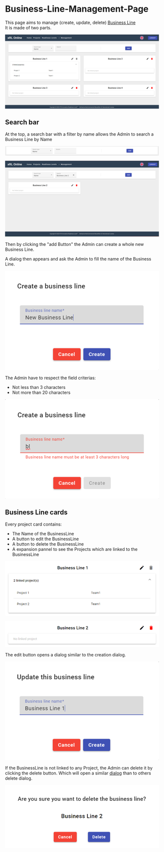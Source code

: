 # Business-Line-Management-Page

This page aims to manage (create, update, delete) [Business Line](/user-doc/business-line)
<br> It is made of two parts.

![Page](../assets/screenshots/business-line-management-page/page.png)

## Search bar

At the top, a search bar with a filter by name allows the Admin to search a Business Line by Name

![Search bar](../assets/screenshots/business-line-management-page/search_bar.png)

![Search bar overall view](../assets/screenshots/business-line-management-page/search_bar_overall_view.png)

Then by clicking the "add Button" the Admin can create a whole new Business Line.

A dialog then appears and ask the Admin to fill the name of the Business Line.

![Dialog create](../assets/screenshots/business-line-management-page/create_dialog.png)

The Admin have to respect the field criterias:

- Not less than 3 characters
- Not more than 20 characters

![Dialog create error](../assets/screenshots/business-line-management-page/create_dialog_error.png)

## Business Line cards

Every project card contains:

- The Name of the BusinessLine
- A button to edit the BusinessLine
- A button to delete the BusinessLine
- A expansion pannel to see the Projects which are linked to the BusinessLine
  
![Project card 1](../assets/screenshots/business-line-management-page/card.png)

![Project card 2](../assets/screenshots/business-line-management-page/card_2.png)

The edit button opens a dialog similar to the creation dialog.

![Edit business line](../assets/screenshots/business-line-management-page/edit.png)

If the BusinessLine is not linked to any Project, the Admin can delete it by clicking the delete button.
Which will open a similar [dialog]() than to others delete dialog.

![Delete business line](../assets/screenshots/business-line-management-page/delete.png)
